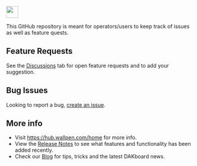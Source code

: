<img src="https://verticalprinters.com/wp-content/uploads/2022/11/wallPen-North-America-Logo-BLACK-1.png" style="height: 32px;">

This GitHub repository is meant for operators/users to keep track of issues as well as feature quests.

## Feature Requests
See the <a href="https://github.com/Kyle-EIW/WallPen/discussions/new?category=ideas">Discussions</a> tab for open feature requests and to add your suggestion.

## Bug Issues
Looking to report a bug, <a href="https://github.com/Kyle-EIW/WallPen/issues/new">create an issue</a>.

## More info
- Visit <a href="https://hub.wallpen.com/home">https://hub.wallpen.com/home for more info.  
- View the <a href="https://github.com/dakboard/Cloud-Platform/releases/">Release Notes</a> to see what features and functionality has been added recently.  
- Check our <a href="https://blog.dakboard.com">Blog</a> for tips, tricks and the latest DAKboard news.
